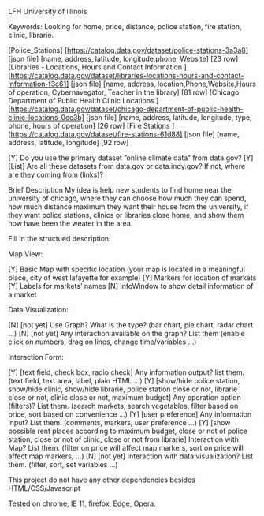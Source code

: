 LFH University of illinois

Keywords: Looking for home, price, distance, police station, fire station, clinic, librarie.

[Police_Stations] [https://catalog.data.gov/dataset/police-stations-3a3a8] [json file] [name, address, latitude, longitude,phone, Website] [23 row]
[Libraries - Locations, Hours and Contact Information ] [https://catalog.data.gov/dataset/libraries-locations-hours-and-contact-information-f3c61] [json file] [name, address, location,Phone,Website,Hours of operation, Cybernavegator, Teacher in the library] [81 row]
[Chicago Department of Public Health Clinic Locations ] [https://catalog.data.gov/dataset/chicago-department-of-public-health-clinic-locations-0cc3b] [json file] [name, address, latitude, longitude, type, phone, hours of operation] [26 row]
[Fire Stations ] [https://catalog.data.gov/dataset/fire-stations-61d88] [json file] [name, address, latitude, longitude] [92 row]

[Y] Do you use the primary dataset ”online climate data” from data.gov?
[Y] [List] Are all these datasets from data.gov or data.indy.gov? If not, where are they coming from (links)?

Brief Description
My idea is help new students to find home near the university of chicago, where they can choose how much they can spend, how much distance maximum they want their house from the university, if they want police stations, clinics or libraries close home, and show them how have been the weater in the area.

Fill in the structued description:

Map View:

[Y] Basic Map with specific location (your map is located in a meaningful place, city of west lafayette for example)
[Y] Markers for location of markets
[Y] Labels for markets' names
[N] InfoWindow to show detail information of a market

Data Visualization:

[N] [not yet] Use Graph? What is the type? (bar chart, pie chart, radar chart ...)
[N] [not yet] Any interaction available on the graph? List them (enable click on numbers, drag on lines, change time/variables ...)

Interaction Form:

[Y] [text field, check box, radio check] Any information output? list them. (text field, text area, label, plain HTML ...)
[Y] [show/hide police station, show/hide clinic, show/hide librarie, police station close or not, librarie close or not, clinic close or not, maximum budget] Any operation option (filters)? List them. (search markets, search vegetables, filter based on price, sort based on convenience ...)
[Y] [user preference] Any information input? List them. (comments, markers, user preference ...)
[Y] [show possible rent places according to maximum budget, close or not of police station, close or not of clinic, close or not from librarie] Interaction with Map? List them. (filter on price will affect map markers, sort on price will affect map markers, ...)
[N] [not yet] Interaction with data visualization? List them. (filter, sort, set variables ...)

This project do not have any other dependencies besides HTML/CSS/Javascript

Tested on chrome, IE 11, firefox, Edge, Opera.

